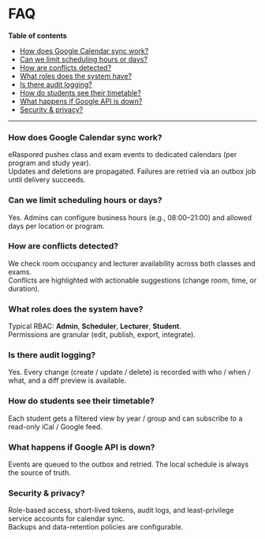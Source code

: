# FAQ

**Table of contents**
- [How does Google Calendar sync work?](#how-does-google-calendar-sync-work)
- [Can we limit scheduling hours or days?](#can-we-limit-scheduling-hours-or-days)
- [How are conflicts detected?](#how-are-conflicts-detected)
- [What roles does the system have?](#what-roles-does-the-system-have)
- [Is there audit logging?](#is-there-audit-logging)
- [How do students see their timetable?](#how-do-students-see-their-timetable)
- [What happens if Google API is down?](#what-happens-if-google-api-is-down)
- [Security & privacy?](#security--privacy)

---

### How does Google Calendar sync work?
eRaspored pushes class and exam events to dedicated calendars (per program and study year).  
Updates and deletions are propagated. Failures are retried via an outbox job until delivery succeeds.

### Can we limit scheduling hours or days?
Yes. Admins can configure business hours (e.g., 08:00–21:00) and allowed days per location or program.

### How are conflicts detected?
We check room occupancy and lecturer availability across both classes and exams.  
Conflicts are highlighted with actionable suggestions (change room, time, or duration).

### What roles does the system have?
Typical RBAC: **Admin**, **Scheduler**, **Lecturer**, **Student**.  
Permissions are granular (edit, publish, export, integrate).

### Is there audit logging?
Yes. Every change (create / update / delete) is recorded with who / when / what, and a diff preview is available.

### How do students see their timetable?
Each student gets a filtered view by year / group and can subscribe to a read-only iCal / Google feed.

### What happens if Google API is down?
Events are queued to the outbox and retried. The local schedule is always the source of truth.

### Security & privacy?
Role-based access, short-lived tokens, audit logs, and least-privilege service accounts for calendar sync.  
Backups and data-retention policies are configurable.
